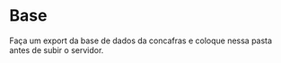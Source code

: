 # Base

Faça um export da base de dados da concafras e coloque nessa pasta antes de subir o servidor.

